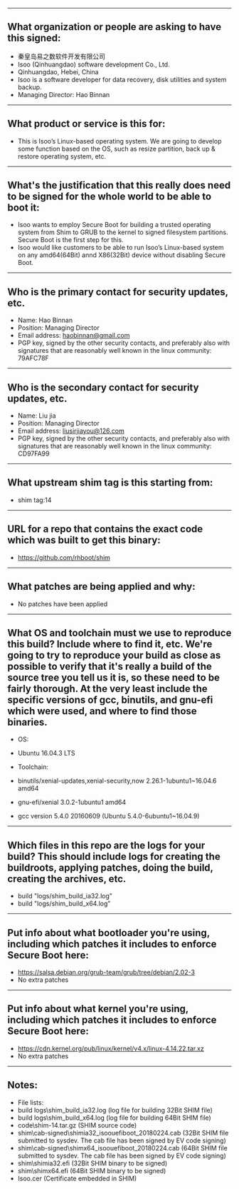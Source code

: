 -------------------------------------------------------------------------------
What organization or people are asking to have this signed:
-------------------------------------------------------------------------------
- 秦皇岛易之数软件开发有限公司
- Isoo (Qinhuangdao) software development Co., Ltd.
- Qinhuangdao, Hebei, China
- Isoo is a software developer for data recovery, disk utilities and system backup.
- Managing Director: Hao Binnan

-------------------------------------------------------------------------------
What product or service is this for:
-------------------------------------------------------------------------------
- This is Isoo’s Linux-based operating system. We are going to develop some function based on the OS, such as resize partition, back up & restore operating system, etc.

-------------------------------------------------------------------------------
What's the justification that this really does need to be signed for the whole world to be able to boot it:
-------------------------------------------------------------------------------
- Isoo wants to employ Secure Boot for building a trusted operating system from Shim to GRUB to the kernel to signed filesystem partitions. Secure Boot is the first step for this.
- Isoo would like customers to be able to run Isoo’s Linux-based system on any amd64(64Bit) annd X86(32Bit) device without disabling Secure Boot.

-------------------------------------------------------------------------------
Who is the primary contact for security updates, etc.
-------------------------------------------------------------------------------
- Name: Hao Binnan
- Position: Managing Director
- Email address: haobinnan@gmail.com
- PGP key, signed by the other security contacts, and preferably also with signatures that are reasonably well known in the linux community: 79AFC78F

-------------------------------------------------------------------------------
Who is the secondary contact for security updates, etc.
-------------------------------------------------------------------------------
- Name: Liu jia
- Position: Managing Director
- Email address: liusirjiayou@126.com
- PGP key, signed by the other security contacts, and preferably also with signatures that are reasonably well known in the linux community: CD97FA99

-------------------------------------------------------------------------------
What upstream shim tag is this starting from:
-------------------------------------------------------------------------------
- shim tag:14

-------------------------------------------------------------------------------
URL for a repo that contains the exact code which was built to get this binary:
-------------------------------------------------------------------------------
- https://github.com/rhboot/shim

-------------------------------------------------------------------------------
What patches are being applied and why:
-------------------------------------------------------------------------------
- No patches have been applied

-------------------------------------------------------------------------------
What OS and toolchain must we use to reproduce this build?  Include where to find it, etc.  We're going to try to reproduce your build as close as possible to verify that it's really a build of the source tree you tell us it is, so these need to be fairly thorough. At the very least include the specific versions of gcc, binutils, and gnu-efi which were used, and where to find those binaries.
-------------------------------------------------------------------------------
- OS: 
- Ubuntu 16.04.3 LTS

- Toolchain: 
- binutils/xenial-updates,xenial-security,now 2.26.1-1ubuntu1~16.04.6 amd64
- gnu-efi/xenial 3.0.2-1ubuntu1 amd64
- gcc version 5.4.0 20160609 (Ubuntu 5.4.0-6ubuntu1~16.04.9)

-------------------------------------------------------------------------------
Which files in this repo are the logs for your build?   This should include logs for creating the buildroots, applying patches, doing the build, creating the archives, etc.
-------------------------------------------------------------------------------
- build "logs/shim_build_ia32.log"
- build "logs/shim_build_x64.log"

-------------------------------------------------------------------------------
Put info about what bootloader you're using, including which patches it includes to enforce Secure Boot here:
-------------------------------------------------------------------------------
- https://salsa.debian.org/grub-team/grub/tree/debian/2.02-3
- No extra patches

-------------------------------------------------------------------------------
Put info about what kernel you're using, including which patches it includes to enforce Secure Boot here:
-------------------------------------------------------------------------------
- https://cdn.kernel.org/pub/linux/kernel/v4.x/linux-4.14.22.tar.xz
- No extra patches

-------------------------------------------------------------------------------
Notes:
-------------------------------------------------------------------------------
- File lists:
- build logs\shim_build_ia32.log                         (log file for building 32Bit SHIM file)
- build logs\shim_build_x64.log                          (log file for building 64Bit SHIM file)
- code\shim-14.tar.gz                                    (SHIM source code)
- shim\cab-signed\shimia32_isoouefiboot_20180224.cab     (32Bit SHIM file submitted to sysdev. The cab file has been signed by EV code signing)
- shim\cab-signed\shimx64_isoouefiboot_20180224.cab      (64Bit SHIM file submitted to sysdev. The cab file has been signed by EV code signing)
- shim\shimia32.efi                                      (32Bit SHIM binary to be signed)
- shim\shimx64.efi                                       (64Bit SHIM binary to be signed)
- Isoo.cer                                               (Certificate embedded in SHIM)
